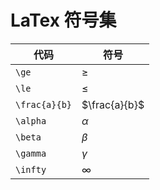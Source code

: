 # LaTex 符号集

代码|符号
---|---
`\ge`|$\ge$
`\le`|$\le$
`\frac{a}{b}`|$\frac{a}{b}$
`\alpha`|$\alpha$
`\beta`|$\beta$
`\gamma`|$\gamma$
`\infty`|$\infty$
